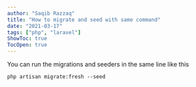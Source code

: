 ```yaml
---
author: "Saqib Razzaq"
title: "How to migrate and seed with same command"
date: "2021-03-17"
tags: ["php", "laravel"]
ShowToc: true
TocOpen: true
---
```


You can run the migrations and seeders in the same line like this

`php artisan migrate:fresh --seed`
